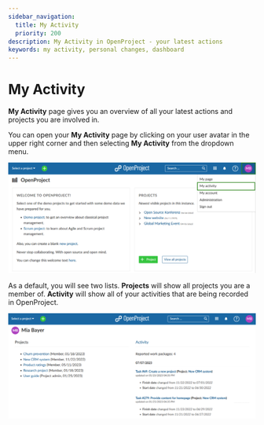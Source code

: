 ```yaml
---
sidebar_navigation:
  title: My Activity
  priority: 200
description: My Activity in OpenProject - your latest actions
keywords: my activity, personal changes, dashboard
---
```


# My Activity

**My Activity** page gives you an overview of all your latest actions and projects you are involved in. 

You can open your **My Activity** page by clicking on your user avatar in the upper right corner and then selecting **My Activity** from the dropdown menu.

![OpenProject navigate to My Activity Page](openproject_select_my_actvity.png)

As a default, you will see two lists. **Projects** will show all projects you are a member of. **Activity** will show all of your activities that are being recorded in OpenProject.

![Openproject_my_activity_page](openproject_my_activity_overview.png)



